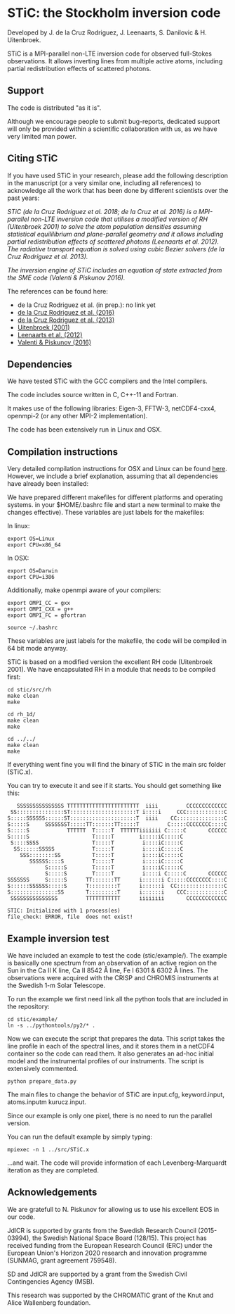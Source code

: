 # STiC: the Stockholm inversion code
Developed by J. de la Cruz Rodriguez, J. Leenaarts, S. Danilovic & H. Uitenbroek.

STiC is a MPI-parallel non-LTE inversion code for observed full-Stokes observations.
It allows inverting lines from multiple active atoms, including partial redistribution effects of scattered photons.

## Support
The code is distributed "as it is".

Although we encourage people to submit bug-reports, dedicated support will only be provided within a scientific collaboration with us, as we have very limited man power.


## Citing STiC
If you have used STiC in your research, please add the following description in the manuscript (or a very similar one,
including all references) to acknowledge all the work that has been done by different scientists over the past years:

*STiC (de la Cruz Rodriguez et al. 2018; de la Cruz et al. 2016) is a MPI-parallel non-LTE inversion code*
*that utilises a modified version of RH (Uitenbroek 2001) to solve the atom population*
*densities assuming statistical equililibrium and plane-parallel geometry and it allows including partial*
*redistribution effects of scattered photons (Leenaarts et al. 2012). The radiative transport equation is*
*solved using cubic Bezier solvers (de la Cruz Rodriguez et al. 2013).*

*The inversion engine of STiC includes an equation of state extracted from the SME code (Valenti & Piskunov 2016).*

The references can be found here:
* de la Cruz Rodriguez et al. (in prep.): no link yet
* [de la Cruz Rodriguez et al. (2016)](http://adsabs.harvard.edu/abs/2016ApJ...830L..30D)
* [de la Cruz Rodriguez et al. (2013)](http://adsabs.harvard.edu/abs/2013ApJ...764...33D)
* [Uitenbroek (2001)](http://adsabs.harvard.edu/abs/2001ApJ...557..389U)
* [Leenaarts et al. (2012)](http://adsabs.harvard.edu/abs/2012A%26A...543A.109L)
* [Valenti & Piskunov (2016)](http://adsabs.harvard.edu/abs/2017A%26A...597A..16P)


## Dependencies
We have tested STiC with the GCC compilers and the Intel compilers.

The code includes source written in C, C++-11 and Fortran.

It makes use of the following libraries: Eigen-3, FFTW-3, netCDF4-cxx4, openmpi-2 (or any other MPI-2 implementation).

The code has been extensively run in Linux and OSX.

## Compilation instructions

Very detailed compilation instructions for OSX and Linux can be found [here](http://dubshen.astro.su.se/~jaime/stic_compile.txt). However, we include a brief explanation,
assuming that all dependencies have already been installed:

We have prepared different makefiles for different platforms and operating systems.
in your $HOME/.bashrc file and start a new terminal to make the changes effective).
These variables are just labels for the makefiles:

In linux:
```
export OS=Linux
export CPU=x86_64
```

In OSX:
```
export OS=Darwin
export CPU=i386
```

Additionally, make openmpi aware of your compilers:
```
export OMPI_CC = gxx
export OMPI_CXX = g++
export OMPI_FC = gfortran

source ~/.bashrc
```

These variables are just labels for the makefile, the code will be compiled in 64 bit
mode anyway.

STiC is based on a modified version the excellent RH code (Uitenbroek 2001).
We have encapsulated RH in a module that needs to be compiled first:
```
cd stic/src/rh
make clean
make

cd rh_1d/
make clean
make

cd ../../
make clean
make
```
If everything went fine you will find the binary of STiC in the main src folder (STiC.x).

You can try to execute it and see if it starts. You should get something like this:
```
   SSSSSSSSSSSSSSS TTTTTTTTTTTTTTTTTTTTTTT  iiii         CCCCCCCCCCCCC
 SS:::::::::::::::ST:::::::::::::::::::::T i::::i     CCC::::::::::::C
S:::::SSSSSS::::::ST:::::::::::::::::::::T  iiii    CC:::::::::::::::C
S:::::S     SSSSSSST:::::TT:::::::TT:::::T         C:::::CCCCCCCC::::C
S:::::S            TTTTTT  T:::::T  TTTTTTiiiiiii C:::::C       CCCCCC
S:::::S                    T:::::T        i:::::iC:::::C
 S::::SSSS                 T:::::T         i::::iC:::::C
  SS::::::SSSSS            T:::::T         i::::iC:::::C
    SSS::::::::SS          T:::::T         i::::iC:::::C
       SSSSSS::::S         T:::::T         i::::iC:::::C
            S:::::S        T:::::T         i::::iC:::::C
            S:::::S        T:::::T         i::::i C:::::C       CCCCCC
SSSSSSS     S:::::S      TT:::::::TT      i::::::i C:::::CCCCCCCC::::C
S::::::SSSSSS:::::S      T:::::::::T      i::::::i  CC:::::::::::::::C
S:::::::::::::::SS       T:::::::::T      i::::::i    CCC::::::::::::C
 SSSSSSSSSSSSSSS         TTTTTTTTTTT      iiiiiiii       CCCCCCCCCCCCC

STIC: Initialized with 1 process(es)
file_check: ERROR, file  does not exist!
```

## Example inversion test
We have included an example to test the code (stic/example/).
The example is basically one spectrum from an observation of an active region on the Sun in the
Ca II K line, Ca II 8542 Å line, Fe I 6301 & 6302 Å lines. The observations were
acquired with the CRISP and CHROMIS instruments at the Swedish 1-m Solar Telescope.

To run the example we first need link all the python tools that are included in the repository:

```
cd stic/example/
ln -s ../pythontools/py2/* .
```

Now we can execute the script that prepares the data. This script takes the line profile in each of the
spectral lines, and it stores them in a netCDF4 container so the code can read them. It also generates
an ad-hoc initial model and the instrumental profiles of our instruments. The script is extensively commented.

```
python prepare_data.py
```

The main files to change the behavior of STiC are input.cfg, keyword.input, atoms.inputm kurucz.input.

Since our example is only one pixel, there is no need to run the parallel version.

You can run the default example by simply typing:
```
mpiexec -n 1 ../src/STiC.x
```
...and wait. The code will provide information of each Levenberg-Marquardt iteration as they are completed.

## Acknowledgements

We are gratefull to N. Piskunov for allowing us to use his excellent EOS in our code.

JdlCR is supported by grants from the Swedish Research Council (2015-03994), the Swedish National Space Board (128/15). This project has received funding from the European Research Council (ERC) under the European Union's Horizon 2020 research and innovation programme (SUNMAG, grant agreement 759548).

SD and JdlCR are supported by a grant from the Swedish Civil Contingencies Agency (MSB).

This research was supported by the CHROMATIC grant of the Knut and Alice Wallenberg foundation.
